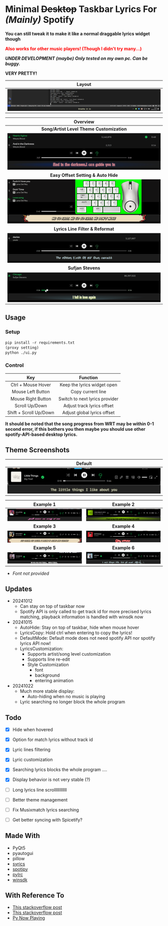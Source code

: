 # Minimal ~~Desktop~~ Taskbar Lyrics For *(Mainly)* Spotify 

**You can still tweak it to make it like a normal draggable lyrics widget though**

<span style="color:red; font-weight:bold;">Also works for other music players! (Though I didn't try many...)</span>

***UNDER DEVELOPMENT (maybe)***
***Only tested on my own pc. Can be buggy.***

**VERY PRETTY!**

| Layout |
|:------:|
| ![Layout](ExampleImages/layout.png) |


| Overview |
|:----------:|
| **Song/Artist Level Theme Customization** |
| ![song_change](gifs/charlixcx_everythingisromantic.gif) |
| **Easy Offset Setting & Auto Hide** |
| ![ctrl](gifs/lanadelrey_lovesong.gif) |
| **Lyrics Line Filter & Reformat** |
| ![fzl](gifs/yeule_softscars.gif) |
| **Sufjan Stevens** |
| ![sfj](gifs/sufjanstevens_chicago.gif) |

## Usage

### Setup
```
pip install -r requirements.txt
(proxy setting)
python ./ui.py
```

### Control

| Key | Function |
|:---:|:--------:|
| Ctrl + Mouse Hover | Keep the lyrics widget open |
| Mouse Left Button | Copy current line |
| Mouse Right Button | Switch to next lyrics provider |
| Scroll Up/Down | Adjust track lyrics offset |
| Shift + Scroll Up/Down | Adjust global lyrics offset |

**It should be noted that the song progress from WRT may be within 0-1 second error, if this bothers you then maybe you should use other spotify-API-based desktop lyrics.**

## Theme Screenshots

| Default |
|:-------:|
| ![Default](ExampleImages/bigthief_littlethings.png) |

| Example 1 | Example 2 |
|:-----------:|:-----------:|
| ![Example 1](ExampleImages/bjork_armyofme.png) | ![Example 2](ExampleImages/charlixcx_ithinkaboutitallthetime.png) |
| **Example 3** | **Example 4** |
| ![Example 3](ExampleImages/lanadelrey_venicebitch.png) | ![Example 4](ExampleImages/rosalia_motomami.png) |
| **Example 5** | **Example 6** |
| ![Example 5](ExampleImages/sophie_immaterial.png) | ![Example 6](ExampleImages/yeule_softscars.png) |

- *Font not provided*


## Updates

- 20241012
    - Can stay on top of taskbar now
    - Spotify API is only called to get track id for more precised lyrics matching, playback information is handled with winsdk now
- 20241015
    - AutoHide: Stay on top of taskbar, hide when mouse hover
    - LyricsCopy: Hold ctrl when entering to copy the lyrics!
    - DefaultMode: Default mode does not need spotify API nor spotify lyrics API now!
    - LyricsCustomization:
        - Supports artist/song level customization
        - Supports line re-edit
        - Style Customization
            - font
            - background
            - entering animation
- 20241022
    - Much more stable display:
        - Auto-hiding when no music is playing
    - Lyric searching no longer block the whole program
## Todo

- [x] Hide when hovered
- [x] Option for match lyrics without track id
- [x] Lyric lines filtering
- [x] Lyric customization
- [x] Searching lyrics blocks the whole program ....
- [x] Display behavior is not very stable (?)
- [ ] Long lyrics line scrollllllllllll
- [ ] Better theme management
- [ ] Fix Musixmatch lyrics searching
- [ ] Get better syncing with Spicetify?



## Made With
- PyQt5
- pyautogui
- pillow
- [syrics](https://github.com/akashrchandran/Syrics)
- [spotipy](https://github.com/spotipy-dev/spotipy)
- [pylrc](https://github.com/doakey3/pylrc)
- [winsdk](https://github.com/pywinrt/python-winsdk)

## With Reference To
- [This stackoverflow post](https://stackoverflow.com/questions/64290561/qlabel-correct-positioning-for-text-outline)
- [This stackoverflow post](https://stackoverflow.com/questions/79080076/how-to-set-a-qwidget-hidden-when-mouse-hovering-and-reappear-when-mouse-leaving)
- [Py Now Playing](https://github.com/ABUCKY0/py-now-playing)
